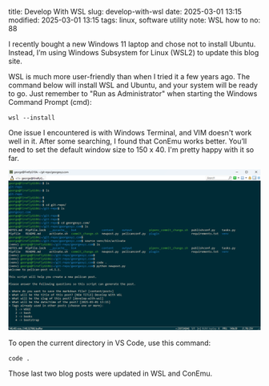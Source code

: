 title: Develop With WSL
slug: develop-with-wsl
date: 2025-03-01 13:15
modified: 2025-03-01 13:15
tags: linux, software utility
note: WSL how to
no: 88

I recently bought a new Windows 11 laptop and chose not to install Ubuntu. Instead, I’m using Windows Subsystem for Linux (WSL2) to update this blog site.

WSL is much more user-friendly than when I tried it a few years ago. The command below will install WSL and Ubuntu, and your system will be ready to go. Just remember to "Run as Administrator" when starting the Windows Command Prompt (cmd):


```
wsl --install
```

One issue I encountered is with Windows Terminal, and VIM doesn't work well in it. After some searching, I found that ConEmu works better. You’ll need to set the default window size to 150 x 40. I'm pretty happy with it so far.

<div style="max-width:800px">
  <img class="img-fluid pb-3" src="/images/wsl/wsl_conemu.png" alt="conemun"> 
</div>

To open the current directory in VS Code, use this command:

```
code .
```

Those last two blog posts were updated in WSL and ConEmu.  

